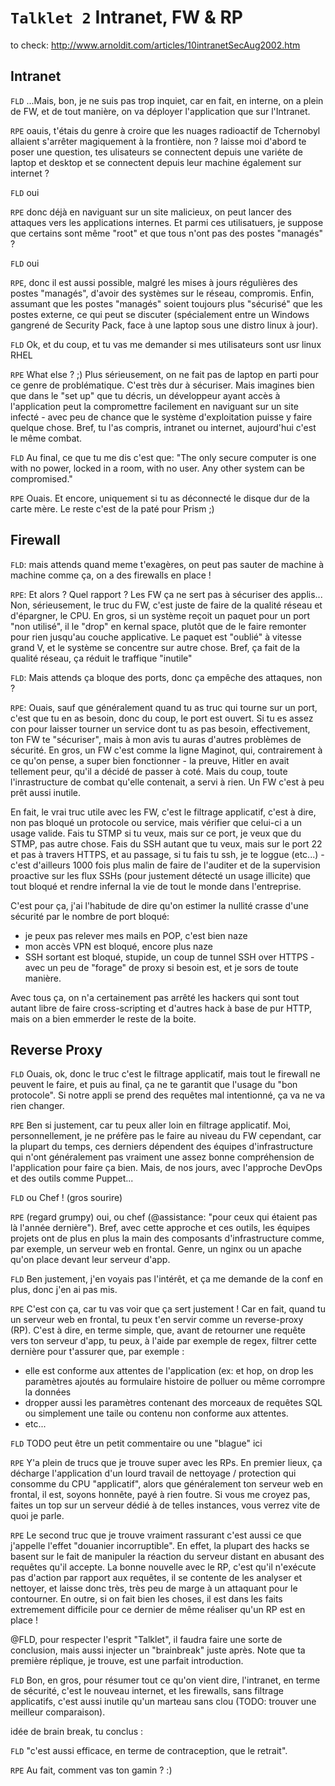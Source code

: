 `Talklet 2` Intranet, FW & RP
====

to check: http://www.arnoldit.com/articles/10intranetSecAug2002.htm

Intranet
----

`FLD` ...Mais, bon, je ne suis pas trop inquiet, car en fait, en interne, on a plein de FW, et de tout manière, on va déployer l'application que sur l'Intranet.

`RPE` oauis, t'étais du genre à croire que les nuages radioactif de Tchernobyl allaient s'arrêter magiquement à la frontière, non ? laisse moi d'abord te poser une question, tes ulisateurs se connectent depuis une variéte de laptop et desktop et se connectent depuis leur machine également sur internet ?

`FLD` oui

`RPE` donc déjà en naviguant sur un site malicieux, on peut lancer des attaques vers les applications internes. Et parmi ces utilisatuers, je suppose que certains sont même "root" et que tous n'ont pas des postes "managés" ?

`FLD` oui

`RPE`, donc il est aussi possible, malgré les mises à jours régulières des postes "managés", d'avoir des systèmes sur le réseau, compromis. Enfin, assumant que les postes "managés" soient toujours plus "sécurisé" que les postes externe, ce qui peut se discuter (spécialement entre un Windows gangrené de Security Pack, face à une laptop sous une distro linux à jour). 

`FLD` Ok, et du coup, et tu vas me demander si mes utilisateurs sont usr linux  RHEL

`RPE` What else ? ;) Plus sérieusement, on ne fait pas de laptop en parti pour ce genre de problématique. C'est très dur à sécuriser. Mais imagines  bien que dans le "set up" que tu décris, un développeur ayant accès à l'application peut la compromettre facilement en naviguant sur un site infecté - avec peu de chance que le système d'exploitation puisse y faire quelque chose. Bref, tu l'as compris, intranet ou internet, aujourd'hui c'est le même combat.

`FLD` Au final, ce que tu me dis c'est que: "The only secure computer is one with no power, locked in a room, with no user. Any other system can be compromised."

`RPE` Ouais. Et encore, uniquement si tu as déconnecté le disque dur de la carte mère. Le reste c'est de la paté pour Prism ;) 

Firewall
---------

`FLD`: mais attends quand meme t'exagères, on peut pas sauter de machine à machine comme ça, on a des firewalls en place !

`RPE`: Et alors ? Quel rapport ? Les FW ça ne sert pas à sécuriser des applis... Non, sérieusement, le truc du FW, c'est juste de faire de la qualité réseau et d'épargner, le CPU. En gros, si un système reçoit un paquet pour un port "non utilisé", il le "drop" en kernal space, plutôt que de le faire remonter pour rien jusqu'au couche applicative. Le paquet est "oublié" à vitesse grand V, et le système se concentre sur autre chose. Bref, ça fait de la qualité réseau, ça réduit le traffique "inutile"

`FLD`: Mais attends ça bloque des ports, donc ça empêche des attaques, non ?

`RPE`: Ouais, sauf que généralement quand tu as truc qui tourne sur un port, c'est que tu en as besoin, donc du coup, le port est ouvert. Si tu es assez con pour laisser tourner un service dont tu as pas besoin, effectivement, ton FW te "sécuriser", mais à mon avis tu auras d'autres problèmes de sécurité. En gros, un FW c'est comme la ligne Maginot, qui, contrairement à ce qu'on pense, a super bien fonctionner - la preuve, Hitler en avait tellement peur, qu'il a décidé de passer à coté. Mais du coup, toute l'inrastructure de combat qu'elle contenait, a servi à rien. Un FW c'est à peu prêt aussi inutile.

En fait, le vrai truc utile avec les FW, c'est le filtrage applicatif, c'est à dire, non pas bloqué un protocole ou service, mais vérifier que celui-ci a un usage valide. Fais tu STMP si tu veux, mais sur ce port, je veux que du STMP, pas autre chose. Fais du SSH autant que tu veux, mais sur le port 22 et pas à travers HTTPS, et au passage, si tu fais tu ssh, je te loggue (etc...) - c'est d'ailleurs 1000 fois plus malin de faire de l'auditer et de la supervision proactive sur les flux SSHs (pour justement détecté un usage illicite) que tout bloqué et rendre infernal la vie de tout le monde dans l'entreprise.

C'est pour ça, j'ai l'habitude de dire qu'on estimer la nullité crasse d'une sécurité par le nombre de port bloqué:
- je peux pas relever mes mails en POP, c'est bien naze
- mon accès VPN est bloqué, encore plus naze
- SSH sortant est bloqué, stupide, un coup de tunnel SSH over HTTPS - avec un peu de "forage" de proxy si besoin est, et je sors de toute manière. 

Avec tous ça, on n'a certainement pas arrêté les hackers qui sont tout autant libre de faire cross-scripting et d'autres hack à base de pur HTTP, mais on a bien emmerder le reste de la boite.

Reverse Proxy
---

`FLD` Ouais, ok, donc le truc c'est le filtrage applicatif, mais tout le firewall ne peuvent le faire, et puis au final, ça ne te garantit que l'usage du "bon protocole". Si notre appli se prend des requêtes mal intentionné, ça va ne va rien changer.

`RPE` Ben si justement, car tu peux aller loin en filtrage applicatif. Moi, personnellement, je ne préfère pas le faire au niveau du FW cependant, car la plupart du temps, ces derniers dépendent des équipes d'infrastructure qui n'ont généralement pas vraiment une assez bonne compréhension de l'application pour faire ça bien. Mais, de nos jours, avec l'approche DevOps et des outils comme Puppet...

`FLD` ou Chef ! (gros sourire)

`RPE` (regard grumpy) oui, ou chef (@assistance: "pour ceux qui étaient pas là l'année dernière"). Bref, avec cette approche et ces outils, les équipes projets ont de plus en plus la main des composants d'infrastructure comme, par exemple, un serveur web en frontal. Genre, un nginx ou un apache qu'on place devant leur serveur d'app.

`FLD` Ben justement, j'en voyais pas l'intérêt, et ça me demande de la conf en plus, donc j'en ai pas mis.

`RPE` C'est con ça, car tu vas voir que ça sert justement ! Car en fait, quand tu un serveur web en frontal, tu peux t'en servir comme un reverse-proxy (RP). C'est à dire, en terme simple, que, avant de retourner une requête vers ton serveur d'app, tu peux, à l'aide par exemple de regex, filtrer cette dernière pour t'assurer que, par exemple :
* elle est conforme aux attentes de l'application (ex: et hop, on drop les paramètres ajoutés au formulaire histoire de polluer ou même corrompre la données
* dropper aussi les paramètres contenant des morceaux de requêtes SQL ou simplement une taile ou contenu non conforme aux attentes.
* etc...

`FLD` TODO peut être un petit commentaire ou une "blague" ici

`RPE` Y'a plein de trucs que je trouve super avec les RPs. En premier lieux, ça décharge l'application d'un lourd travail de nettoyage / protection qui consomme du CPU "applicatif", alors que généralement ton serveur web en frontal, il est, soyons honnête, payé à rien foutre. Si vous me croyez pas, faites un top sur un serveur dédié à de telles instances, vous verrez vite de quoi je parle.

`RPE` Le second truc que je trouve vraiment rassurant c'est aussi ce que j'appelle l'effet "douanier incorruptible". En effet, la plupart des hacks se basent sur le fait de manipuler la réaction du serveur distant en abusant des requêtes qu'il accepte. La bonne nouvelle avec le RP, c'est qu'il n'exécute pas d'action par rapport aux requêtes, il se contente de les analyser et nettoyer, et laisse donc très, très peu de marge à un attaquant pour le contourner. En outre, si on fait bien les choses, il est dans les faits extremement difficile pour ce dernier de même réaliser qu'un RP est en place !

@FLD, pour respecter l'esprit "Talklet", il faudra faire une sorte de conclusion, mais aussi injecter un "brainbreak" juste après. Note que ta première réplique, je trouve, est une parfait introduction.

`FLD` Bon, en gros, pour résumer tout ce qu'on vient dire, l'intranet, en terme de sécurité, c'est le nouveau internet, et les firewalls, sans filtrage applicatifs, c'est aussi inutile qu'un marteau sans clou (TODO: trouver une meilleur comparaison).

idée de brain break, tu conclus :

`FLD` "c'est aussi efficace, en terme de contraception, que le retrait".

`RPE` Au fait, comment vas ton gamin ? :) 
